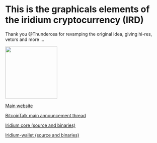 # This is the graphicals elements of the iridium cryptocurrency (IRD)

Thank you @Thunderosa for revamping the original idea, giving hi-res, vetors and more ...

<img src="https://raw.githubusercontent.com/iridiumdev/iridium-graphics/master/6%20-%20Samples/logo_v4_splitstack.png" height="165">

[Main website](http://ird.cash)

[BitcoinTalk main announcement thread](https://bitcointalk.org/index.php?topic=2150442.0;all)

[Iridium core (source and binaries)](https://github.com/iridiumdev/iridium)

[Iridium-wallet (source and binaries)](https://github.com/iridiumdev/Iridium-wallet)
